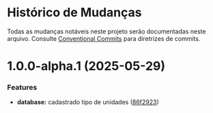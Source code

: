 # Histórico de Mudanças

Todas as mudanças notáveis neste projeto serão documentadas neste arquivo. Consulte [Conventional Commits](https://www.conventionalcommits.org/pt-br/v1.0.0/) para diretrizes de commits.

# 1.0.0-alpha.1 (2025-05-29)


### Features

* **database:** cadastrado tipo de unidades ([86f2923](https://github.com/heyitsmepablo/sigsars/commit/86f292369f5fb9a5168a11ce39eae2f5353b2986))
